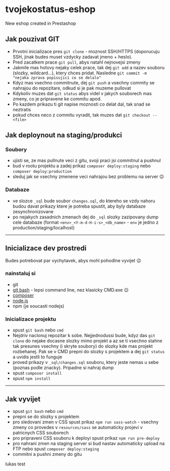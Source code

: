 # tvojekostatus-eshop

New eshop created in Prestashop

## Jak pouzivat GIT

- Prvotni inicializace pres `git clone` - moznost SSH/HTTPS (doporucuju SSH, jinak budes muset vzdycky zadavat jmeno + heslo).
- Pred zacatkem prace `git pull`, abys natahl nejnovejsi zmeny
- Jakmile mas hotovy nejaky celek prace, tak dej `git add` a nazev souboru (slozky, wildcard...), ktery chces pridat. 
Nasledne `git commit -m "nejaka zprava popisujici co se delalo"`
- Kdyz mas vsechno commitnute, dej `git push` a vsechny commity se nahrajou do repozitare, odkud si je pak muzeme pullovat
- Kdykoliv muzes dat `git status` abys videl v jakych souborech mas zmeny, co je pripravene ke commitu apod.
- Po kazdem prikazu ti git napise moznosti co delat dal, tak snad se neztratis
- pokud chces neco z commitu vyradit, tak muzes dat `git checkout -- <file>`

## Jak deploynout na staging/produkci

### Soubory

- ujisti se, ze mas pullnute veci z gitu, svoji praci jsi commitnul a pushnul
- bud v rootu projektu a zadej prikaz `composer deploy:staging` nebo `composer deploy:production`
- sleduj jak se vsechny zmenene veci nahrajou bez problemu na server :wink:

### Databaze

- ve slozce `_sql` bude soubor `changes.sql`, do ktereho se vzdy nahoru budou davat prikazy ktere je potreba spustit, aby byly databaze zesynchronizovane
- po nejakych zasadnich zmenach dej do `_sql` slozky zazipovany dump cele databaze (format `<env>_<Y-m-d-H-i-s>_<db_name>` - `env` je jedno z production/staging/localhost)

-------

## Inicializace dev prostredi

Budes potrebovat par vychytavek, abys mohl pohodlne vyvijet :wink: 

### nainstaluj si 

- git
- [git bash](https://www.techoism.com/how-to-install-git-bash-on-windows/)  - lepsi command line, nez klasicky CMD.exe :wink:
- [composer](https://getcomposer.org/doc/00-intro.md#installation-windows)
- [node.js](https://nodejs.org/en/download/)
- npm (je soucasti nodejs)

### Inicializace projektu

- spust `git bash` nebo `cmd`
- Nejdriv naclonuj repozitar k sobe. Nejjednodussi bude, kdyz das `git clone` do nejake docasne slozky mimo projekt a az se ti vsechno stahne tak presunes vsechny (i skryte soubory) do slozky kde mas projekt rozbehanej. Pak se v CMD prepni do slozky s projektem a dej `git status` a uvidis jestli to funguje 
- proved prikazy v `_sql/changes.sql` souboru, ktery jeste nemas u sebe (poznas podle znacky). Pripadne si nahraj dump
- spust `composer install`
- spust `npm install`

-----

## Jak vyvijet

- spust `git bash` nebo `cmd`
- prepni se do slozky s projektem
- pro sledovani zmen v CSS spust prikaz `npm run sass-watch` - vsechny zmeny co provedes v `resources/sass` se automaticky projevi v patricnych CSS souborech
- pro pripraveni CSS souboru k deployi spust prikaz `npm run pre-deploy`
- pro nahrani zmen na staging server si bud nastav automaticky upload na FTP nebo spust `composer deploy:staging` 
- commitni a pushni zmeny do gitu


lukas test